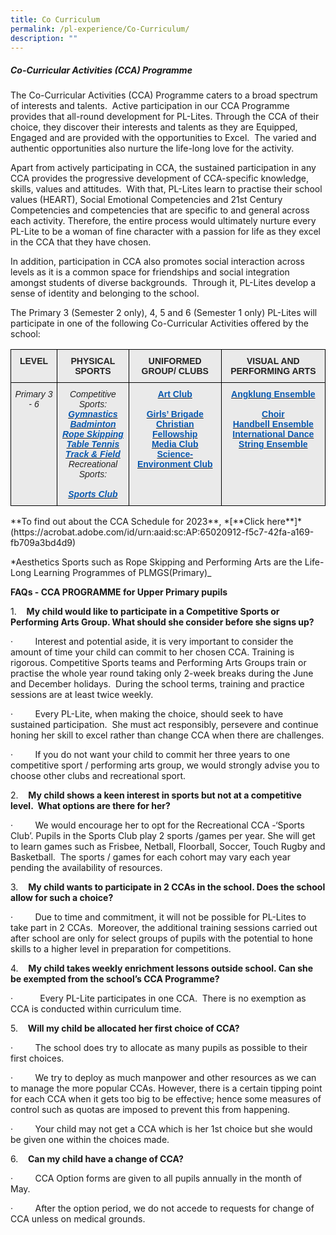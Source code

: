 ```yaml
---
title: Co Curriculum
permalink: /pl-experience/Co-Curriculum/
description: ""
---
```

##### **Co-Curricular Activities (CCA) Programme**  



The&nbsp;Co-Curricular Activities (CCA) Programme caters to a broad spectrum of interests and talents.&nbsp; Active participation in our CCA Programme provides that all-round development for PL-Lites. Through the CCA of their choice, they discover their interests and talents as they are Equipped, Engaged and are provided with the opportunities to&nbsp;Excel.&nbsp; The varied and authentic opportunities also nurture the life-long love for the activity.&nbsp;


Apart from actively participating in CCA, the sustained participation in any CCA provides the progressive development of CCA-specific knowledge, skills, values and attitudes.&nbsp; With that, PL-Lites learn to practise their school values (HEART), Social Emotional Competencies and 21st&nbsp;Century Competencies and competencies that are specific to and general across each activity. Therefore, the entire process would ultimately nurture every PL-Lite to be a woman of fine character with a passion for life as they excel in the CCA that they have chosen.&nbsp;

In addition, participation in CCA also promotes social interaction across levels as it is a common space for friendships and social integration amongst students of diverse backgrounds.&nbsp; Through it, PL-Lites develop a sense of identity and belonging to the school.

The Primary 3 (Semester 2 only), 4, 5 and 6 (Semester 1 only) PL-Lites will participate in one of the following Co-Curricular Activities offered by the school:

<style type="text/css">
.tg  {border-collapse:collapse;border-spacing:0;}
.tg td{border-color:black;border-style:solid;border-width:1px;font-family:Arial, sans-serif;font-size:14px;
  overflow:hidden;padding:10px 5px;word-break:normal;}
.tg th{border-color:black;border-style:solid;border-width:1px;font-family:Arial, sans-serif;font-size:14px;
  font-weight:normal;overflow:hidden;padding:10px 5px;word-break:normal;}
.tg .tg-n4qt{background-color:#EAEAEA;color:#222;font-weight:bold;text-align:center;vertical-align:top}
.tg .tg-w1y3{background-color:#EAEAEA;color:#222;font-style:italic;text-align:center;vertical-align:top}
.tg .tg-a7kh{background-color:#EAEAEA;color:#0857AE;font-weight:bold;text-align:center;vertical-align:top}
</style>
<table class="tg">
<thead>
  <tr>
    <th class="tg-n4qt">LEVEL</th>
    <th class="tg-n4qt">PHYSICAL SPORTS</th>
    <th class="tg-n4qt">UNIFORMED GROUP/ CLUBS</th>
    <th class="tg-n4qt">VISUAL AND PERFORMING ARTS</th>
  </tr>
</thead>
<tbody>
  <tr>
    <td class="tg-w1y3">Primary 3 - 6 </td>
	  <td class="tg-w1y3">Competitive Sports:<br><a href="/pl-experience/Physical-Sports/Rhythmic-Gymnastics/"><span style="font-weight:600;text-decoration:none;color:#0857AE">Gymnastics</span></a><br><a href="/pl-experience/Physical-Sports/Badminton/"><span style="font-weight:600;text-decoration:none;color:#0857AE">Badminton</span></a><br><a href="/pl-experience/Physical-Sports/Rope-Skipping/"><span style="font-weight:600;text-decoration:none;color:#0857AE">Rope Skipping</span></a><br><a href="/pl-experience/Physical-Sports/Table-Tennis/"><span style="font-weight:600;text-decoration:none;color:#0857AE">Table Tennis</span></a><br><a href="/pl-experience/Physical-Sports/Track-and-Field/"><span style="font-weight:600;text-decoration:none;color:#0857AE">Track &amp; Field</span></a><br>Recreational Sports:<br><br><a href="/pl-experience/Physical-Sports/Sports-Club/"><span style="font-weight:600;text-decoration:none;color:#0857AE">Sports Club</span></a></td>
    <td class="tg-a7kh"><a href="/pl-experience/CCA-Clubs-and-Uniform-Group/Art/"><span style="font-weight:600;text-decoration:none;color:#0857AE">Art Club</span></a><br><br><a href="/pl-experience/CCA-Clubs-and-Uniform-Group/Girls-Brigade-4th-Primary-Company/"><span style="font-weight:600;text-decoration:none;color:#0857AE">Girls’ Brigade</span></a><br><a href="/pl-experience/CCA-Clubs-and-Uniform-Group/Christian-Fellowship/"><span style="font-weight:600;text-decoration:none;color:#0857AE">Christian Fellowship</span></a><br><a href="/pl-experience/CCA-Clubs-and-Uniform-Group/Media-Club/"><span style="font-weight:600;text-decoration:none;color:#0857AE">Media Club</span></a><br><a href="/pl-experience/CCA-Clubs-and-Uniform-Group/Science-Environment-Club/"><span style="font-weight:600;text-decoration:none;color:#0857AE">Science-Environment Club</span></a><br> <br> </td>
    <td class="tg-a7kh"><a href="/pl-experience/CCA-Performing-Arts/Angklung-Ensemble/"><span style="font-weight:600;text-decoration:none;color:#0857AE">Angklung Ensemble</span></a><br><br><a href="/pl-experience/CCA-Performing-Arts/Choir/"><span style="font-weight:600;text-decoration:none;color:#0857AE">Choir</span></a><br><a href="/pl-experience/CCA-Performing-Arts/Handbell-Ensemble/"><span style="font-weight:600;text-decoration:none;color:#0857AE">Handbell Ensemble</span></a><br><a href="/pl-experience/CCA-Performing-Arts/International-Dance/"><span style="font-weight:600;text-decoration:none;color:#0857AE">International Dance</span></a><br><a href="/pl-experience/CCA-Performing-Arts/String-Ensemble/"><span style="font-weight:600;text-decoration:none;color:#0857AE">String Ensemble</span></a>	
</td>	
	 
  </tr>
</tbody>
</table>
**To find out about the CCA Schedule for 2023**, *[**Click here**]*(https://acrobat.adobe.com/id/urn:aaid:sc:AP:65020912-f5c7-42fa-a169-fb709a3bd4d9)

*Aesthetics Sports such as Rope Skipping and Performing Arts are the Life-Long Learning Programmes of PLMGS(Primary)_

**FAQs - CCA PROGRAMME for Upper Primary pupils**

1.&nbsp;&nbsp;&nbsp;&nbsp;**My child would like to participate in a Competitive Sports or Performing Arts Group. What should she consider before she signs up?**

·&nbsp;&nbsp;&nbsp;&nbsp;&nbsp;&nbsp;&nbsp;&nbsp;&nbsp;Interest and potential aside, it is very important to consider the amount of time your child can commit to her chosen CCA. Training is rigorous. Competitive Sports teams and Performing Arts Groups train or practise the whole year round taking only 2-week breaks during the June and December holidays.&nbsp; During the school terms, training and practice sessions are at least twice weekly.

·&nbsp;&nbsp;&nbsp;&nbsp;&nbsp;&nbsp;&nbsp;&nbsp;&nbsp;Every PL-Lite, when making the choice, should seek to have sustained participation.&nbsp; She must act responsibly, persevere and continue honing her skill to excel rather than change CCA when there are challenges.

·&nbsp;&nbsp;&nbsp;&nbsp;&nbsp;&nbsp;&nbsp;&nbsp;&nbsp;If you do not want your child to commit her three years to one competitive sport / performing arts group, we would strongly advise you to choose other clubs and recreational sport.

2.&nbsp;&nbsp;&nbsp;&nbsp;**My child shows a keen interest in sports but not at a competitive level.&nbsp; What options are there for her?**

·&nbsp;&nbsp;&nbsp;&nbsp;&nbsp;&nbsp;&nbsp;&nbsp;&nbsp;We would encourage her to opt for the Recreational CCA -‘Sports Club’. Pupils in the Sports Club play 2 sports /games per year. She will get to learn games such as Frisbee, Netball, Floorball, Soccer, Touch Rugby and Basketball.&nbsp; The sports / games for each cohort may vary each year pending the availability of resources.

3.&nbsp;&nbsp;&nbsp;&nbsp;**My child wants to participate in 2 CCAs in the school. Does the school allow for such a choice?**

·&nbsp;&nbsp;&nbsp;&nbsp;&nbsp;&nbsp;&nbsp;&nbsp;&nbsp;Due to time and commitment, it will not be possible for PL-Lites to take part in 2 CCAs.&nbsp; Moreover, the additional training sessions carried out after school are only for select groups of pupils with the potential to hone skills to a higher level in preparation for competitions.

4.&nbsp;&nbsp;&nbsp;&nbsp;**My child takes weekly enrichment lessons outside school. Can she be exempted from the school’s CCA Programme?**

·&nbsp;&nbsp;&nbsp;&nbsp;&nbsp;&nbsp;&nbsp;&nbsp;&nbsp;&nbsp;&nbsp;Every PL-Lite participates in one CCA.&nbsp; There is no exemption as CCA is conducted within curriculum time.&nbsp;

5.&nbsp;&nbsp;&nbsp;&nbsp;**Will my child be allocated her first choice of CCA?**&nbsp;

·&nbsp;&nbsp;&nbsp;&nbsp;&nbsp;&nbsp;&nbsp;&nbsp;&nbsp;The school does try to allocate as many pupils as possible to their first choices.

·&nbsp;&nbsp;&nbsp;&nbsp;&nbsp;&nbsp;&nbsp;&nbsp;&nbsp;We try to deploy as much manpower and other resources as we can to manage the more popular CCAs. However, there is a certain tipping point for each CCA when it gets too big to be effective; hence some measures of control such as quotas are imposed to prevent this from happening.

·&nbsp;&nbsp;&nbsp;&nbsp;&nbsp;&nbsp;&nbsp;&nbsp;&nbsp;Your child may not get a CCA which is her 1st choice but she would be given one within the choices made.

6.&nbsp;&nbsp;&nbsp;&nbsp;**Can my child have a change of CCA?**&nbsp;

·&nbsp;&nbsp;&nbsp;&nbsp;&nbsp;&nbsp;&nbsp;&nbsp;&nbsp;CCA Option forms are given to all pupils annually in the month of May.&nbsp;&nbsp;

·&nbsp;&nbsp;&nbsp;&nbsp;&nbsp;&nbsp;&nbsp;&nbsp;&nbsp;After the option period, we do not accede to requests for change of CCA unless on medical grounds.